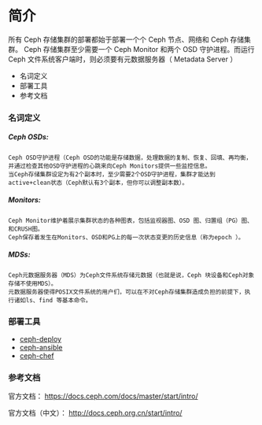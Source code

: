 # 简介
所有 Ceph 存储集群的部署都始于部署一个个 Ceph 节点、网络和 Ceph 存储集群。 Ceph 存储集群至少需要一个 Ceph Monitor 和两个 OSD 守护进程。而运行 Ceph 文件系统客户端时，则必须要有元数据服务器（ Metadata Server ）

- 名词定义
- 部署工具
- 参考文档

### 名词定义

##### Ceph OSDs: 

    Ceph OSD守护进程（Ceph OSD的功能是存储数据，处理数据的复制、恢复、回填、再均衡，并通过检查其他OSD守护进程的心跳来向Ceph Monitors提供一些监控信息。
    当Ceph存储集群设定为有2个副本时，至少需要2个OSD守护进程，集群才能达到active+clean状态（Ceph默认有3个副本，但你可以调整副本数）。

##### Monitors: 

    Ceph Monitor维护着展示集群状态的各种图表，包括监视器图、OSD 图、归置组（PG）图、和CRUSH图。
    Ceph保存着发生在Monitors、OSD和PG上的每一次状态变更的历史信息（称为epoch ）。

##### MDSs: 
    Ceph元数据服务器（MDS）为Ceph文件系统存储元数据（也就是说，Ceph 块设备和Ceph对象存储不使用MDS）。
    元数据服务器使得POSIX文件系统的用户们，可以在不对Ceph存储集群造成负担的前提下，执行诸如ls、find 等基本命令。

### 部署工具

- [ceph-deploy](http://docs.ceph.org.cn/start/quick-start-preflight/)
- [ceph-ansible](https://github.com/ceph/ceph-ansible)
- [ceph-chef](https://github.com/ceph/ceph-chef)

### 参考文档

官方文档：
    https://docs.ceph.com/docs/master/start/intro/

官方文档（中文）：
    http://docs.ceph.org.cn/start/intro/